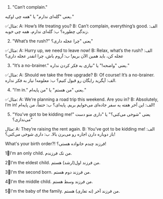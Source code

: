 1. "Can’t complain."

یعنی "گله‌ای ندارم" یا "همه چی اوکیه."

✅مثال:
A: How’s life treating you?
B: Can’t complain, everything’s good.
الف: زندگی چطوره؟
ب: گله‌ای ندارم، همه چی خوبه.

2. "What’s the rush?"
یعنی "چرا عجله داری؟"

✅مثال:
A: Hurry up, we need to leave now!
B: Relax, what’s the rush?
الف: عجله کن، باید همین الآن بریم!
ب: آروم باش، چرا انقدر عجله داری؟

3. "It’s a no-brainer."
یعنی "واضحه!" یا "نیازی به فکر کردن نداره."

✅مثال:
A: Should we take the free upgrade?
B: Of course! It’s a no-brainer.
الف: آپگرید رایگان رو قبول کنیم؟
ب: معلومه! نیاز به فکر نداره.

4. "I’m in."
یعنی "من هستم" یا "من پایه‌ام."

✅مثال:
A: We’re planning a road trip this weekend. Are you in?
B: Absolutely, I’m in!
الف: این آخر هفته یه سفر جاده‌ای می‌خوایم بریم. پایه‌ای؟
ب: حتماً، من پایه‌ام!

5. "You’ve got to be kidding me!"
یعنی "شوخی می‌کنی؟" یا "داری منو دست می‌ندازی؟"

مثال:
A: They’re raising the rent again.
B: You’ve got to be kidding me!
الف: باز دوباره دارن اجاره رو می‌برن بالا.
ب: داری شوخی می‌کنی؟!

What's your birth order?!
فرزند چندم خانواده هستی؟!

1⃣I'm an only child.
من تک فرزندم.

2⃣I'm the eldest child.
من فرزند اول(ارشد) هستم.

3⃣I'm the second born.
من فرزند دوم هستم.

4⃣I'm the middle child.
من فرزند وسط هستم.

5⃣I'm the baby of the family.
من فرزند آخر (ته تغاری) هستم.
